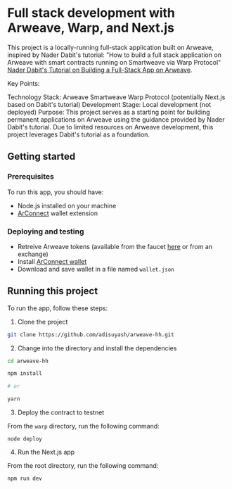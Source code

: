 # Full stack development with Arweave, Warp, and Next.js

This project is a locally-running full-stack application built on Arweave, inspired by Nader Dabit's tutorial: "How to build a full stack application on Arweave with smart contracts running on Smartweave via Warp Protocol" [Nader Dabit's Tutorial on Building a Full-Stack App on Arweave](https://www.youtube.com/watch?v=cGLMN5A2C4E).

Key Points:

Technology Stack:
Arweave
Smartweave
Warp Protocol (potentially Next.js based on Dabit's tutorial)
Development Stage: Local development (not deployed)
Purpose:
This project serves as a starting point for building permanent applications on Arweave using the guidance provided by Nader Dabit's tutorial.
Due to limited resources on Arweave development, this project leverages Dabit's tutorial as a foundation.

## Getting started

### Prerequisites

To run this app, you should have:

- Node.js installed on your machine
- [ArConnect](https://www.arconnect.io/) wallet extension
  
### Deploying and testing 

- Retreive Arweave tokens (available from the faucet [here](https://faucet.arweave.net/) or from an exchange)
- Install [ArConnect wallet](https://www.arconnect.io/)
- Download and save wallet in a file named `wallet.json`

## Running this project

To run the app, follow these steps:

1. Clone the project

```sh
git clone https://github.com/adisuyash/arweave-hh.git
```

2. Change into the directory and install the dependencies

```sh
cd arweave-hh

npm install

# or

yarn
```

3. Deploy the contract to testnet

From the `warp` directory, run the following command:

```
node deploy
```

4. Run the Next.js app

From the root directory, run the following command:

```sh
npm run dev
```